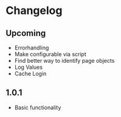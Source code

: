 # Changelog

## Upcoming
- Errorhandling
- Make configurable via script
- Find better way to identify page objects
- Log Values
- Cache Login


## 1.0.1
- Basic functionality
